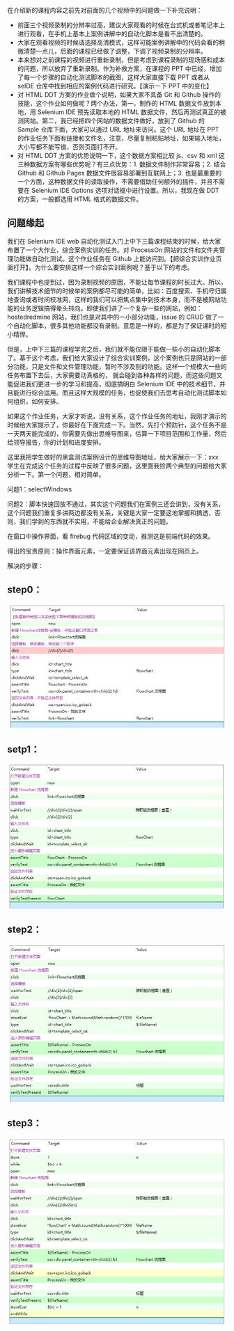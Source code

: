 在介绍新的课程内容之前先对前面的几个视频中的问题做一下补充说明：
- 前面三个视频录制的分辨率过高，建议大家观看的时候在台式机或者笔记本上进行观看，在手机上基本上案例讲解中的自动化脚本是看不出清楚的。
- 大家在观看视频的时候请选择高清模式，这样可能案例讲解中的代码会看的稍微清楚一点儿，后面的课程已经做了调整，下调了视频录制的分辨率。
- 本来想对之前课程的视频进行重新录制，但是考虑到课程录制的现场感和成本的问题，所以放弃了重新录制。作为补救方案，在课程的 PPT 中已经，增加了每一个步骤的自动化测试脚本的截图，这样大家直接下载 PPT 或者从 seIDE 仓库中找到相应的案例代码进行研究。【演示一下 PPT 中的变化】
- 对 HTML DDT 方案的作业做个说明，如果大家不具备 Git 和 Github 操作的技能，这个作业如何做呢？两个办法，第一，制作的 HTML 数据文件放到本地，用 Selenium IDE 预先读取本地的 HTML 数据文件，然后再测试真正的被测网站。第二，我已经把四个网站的数据文件做好，放到了 Github 的 Sample 仓库下面，大家可以通过 URL 地址来访问。这个 URL 地址在 PPT 的作业任务下面有链接和文件名，注意，尽量复制粘贴地址，如果输入地址，大小写都不能写错，否则页面打不开。
- 对 HTML DDT 方案的优势说明一下，这个数据方案相比较 js、csv 和  xml 这三种数据方案有哪些优势呢？有三点优势：1. 数据文件制作非常容易；2. 结合 Github 和 Github Pages 数据文件很容易部署到互联网上；3. 也是最重要的一个方面，这种数据文件的读取操作，不需要借助任何额外的插件，并且不需要在 Selenium IDE Options 选项对话框中进行设置。所以，我现在做 DDT 的方案，一般都选用 HTML 格式的数据文件。

## 问题缘起
我们在 Selenium IDE web 自动化测试入门上中下三篇课程结束的时候，给大家布置了一个大作业，综合案例实训的任务。对 ProcessOn 网站的文件和文件夹管理功能做自动化测试。这个作业任务在 Github 上能访问到。【把综合实训作业页面打开】。为什么要安排这样一个综合实训案例呢？基于以下的考虑。

我们课程中也提到过，因为录制视频的原因，不能让每节课程的时长过大。所以，我们讲解技术细节的时候举的案例都尽可能的简单，比如：百度搜索、手机号归属地查询或者时间校准网，这样的我们可以把焦点集中到技术本身，而不是被网站功能的业务逻辑搞得晕头转向。即使我们讲了一个复杂一些的网站，例如：hostedredmine 网站，我们也是对其中的一小部分功能，issue 的 CRUD 做了一个自动化脚本，很多其他功能都没有录制。意思是一样的，都是为了保证课时的短小精悍。

但是，上中下三篇的课程学完之后，我们就不能仅限于能做一些小的自动化脚本了。基于这个考虑，我们给大家设计了综合实训案例，这个案例也只是网站的一部分功能，只是文件和文件管理功能，暂时不涉及别的功能。这样一个规模大一些的任务布置下去后，大家需要动真格的，  就会碰到各种各样的问题，而这些问题又能促进我们更进一步的学习和提高，彻底搞明白 Selenium IDE 中的技术细节，并且能进行综合运用。而且这样大规模的任务，也促使我们去思考自动化测试脚本如何组织，如何安排。

如果这个作业任务，大家才听说，没有关系，这个作业任务的地址，我刚才演示的时候给大家提示了，你最好在下面完成一下。当然，先打个预防针，这个任务不是一天两天能完成的，你需要先做出思维导图来，估算一下项目范围和工作量，然后给领导报告，你的计划和进度安排。

这里我把学生做好的黑盒测试案例设计的思维导图地址，给大家展示一下：xxx  
学生在完成这个任务的过程中反映了很多问题，这里面我捡两个典型的问题给大家分析一下。第一个问题，相对简单。

问题1：selectWindows

问题2：脚本快速回放不通过，其实这个问题我们在案例三还会讲到，没有关系，这个问题我们重复多讲两边都没有关系，关键是大家一定要这地掌握和搞透，否则，我们学到的东西就不实用，不能给企业解决真正的问题。

在窗口中操作界面，看 firebug 代码区域的变动，推测这是前端代码的效果。

得出的宝贵原则：操作界面元素，一定要保证该界面元素出现在网页上。


解决的步骤：

## step0：

![NEW0.png](images/pro-0.png)

## setp1：

![NEW1.png](images/pro-1.png)

## step2：

![NEW2.png](images/pro-2.png)

## step3：

![NEW3.png](images/pro-3.png)

